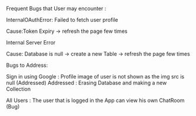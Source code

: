 Frequent Bugs that User may encounter :

InternalOAuthError: Failed to fetch user profile

Cause:Token Expiry -> refresh the page few times

Internal Server Error

Cause:  Database is null -> create a new Table -> refresh the page few times

Bugs to Address:

Sign in using Google :
             Profile image of user is not shown as the img src is null (Addressed)
             Addressed : 
             Erasing Database and making a new Collection 

All Users :
            The user that is logged in the App can view his own ChatRoom (Bug)
